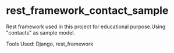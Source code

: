 # rest_framework_contact_sample
Rest framework used in this project for educational purpose.Using "contacts" as sample model.

Tools Used:
Django,
rest_framework
